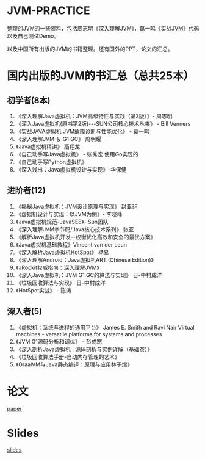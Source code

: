 # JVM-PRACTICE

整理的JVM的一些资料，包括周志明《深入理解JVM》，葛一鸣《实战JVM》代码以及自己测试Demo。

以及中国所有出版的JVM的书籍整理。还有国外的PPT，论文的汇总。

# 国内出版的JVM的书汇总（总共25本）

## 初学者(8本)

1. 《深入理解Java虚拟机：JVM高级特性与实践（第3版）》- 周志明
2. 《深入Java虚拟机(原书第2版)---SUN公司核心技术丛书》 - Bill Venners
3. 《实战JAVA虚拟机 JVM故障诊断与性能优化》 - 葛一鸣
4. 《深入理解JVM ＆ G1 GC》 周明耀
5. 《Java虚拟机精讲》 高翔龙
6. 《自己动手写Java虚拟机》 - 张秀宏 使用Go实现的
7. 《自己动手写Python虚拟机》
8. 《深入浅出：Java虚拟机设计与实现》-华保健

## 进阶者(12)

1. 《揭秘Java虚拟机：JVM设计原理与实现》 封亚非
2. 《虚拟机设计与实现：以JVM为例》- 李晓峰
3. 《Java虚拟机规范-JavaSE8》- Sun团队
4. 《深入理解JVM字节码/Java核心技术系列》 张亚
5. 《解析Java虚拟机开发--权衡优化高效和安全的最优方案》
6. 《Java虚拟机基础教程》Vincent van der Leun
7. 《深入解析Java虚拟机HotSpot》 杨易
8. 《深入理解Android：Java虚拟机ART (Chinese Edition)》
9. 《JRockit权威指南：深入理解JVM》
10. 《深入Java虚拟机：JVM G1 GC的算法与实现》 日-中村成洋
11. 《垃圾回收算法与实现》 日-中村成洋
12. 《HotSpot实战》 - 陈涛

## 深入者(5)

1. 《虚拟机：系统与进程的通用平台》 James E. Smith and Ravi Nair Virtual machines - versatile platforms for systems and processes
2. 《JVM G1源码分析和调优》 - 彭成寒
3. 《深入剖析Java虚拟机 : 源码剖析与实例详解（基础卷）》
4. 《垃圾回收算法手册-自动内存管理的艺术》
5. 《GraalVM与Java静态编译：原理与应用林子熠》

# 论文

[paper](/paper)

# Slides

[slides](/book/slides)